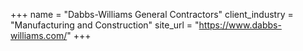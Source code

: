 +++
name = "Dabbs-Williams General Contractors"
client_industry = "Manufacturing and Construction"
site_url = "https://www.dabbs-williams.com/"
+++